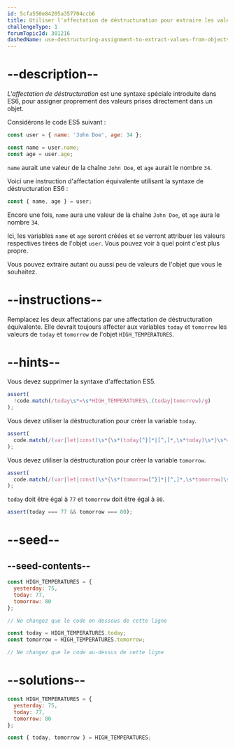 ```yaml
---
id: 5cfa550e84205a357704ccb6
title: Utiliser l'affectation de déstructuration pour extraire les valeurs des objets
challengeType: 1
forumTopicId: 301216
dashedName: use-destructuring-assignment-to-extract-values-from-objects
---
```


# --description--

<dfn>L'affectation de déstructuration</dfn> est une syntaxe spéciale introduite dans ES6, pour assigner proprement des valeurs prises directement dans un objet.

Considérons le code ES5 suivant :

```js
const user = { name: 'John Doe', age: 34 };

const name = user.name;
const age = user.age;
```

`name` aurait une valeur de la chaîne `John Doe`, et `age` aurait le nombre `34`.

Voici une instruction d'affectation équivalente utilisant la syntaxe de déstructuration ES6 :

```js
const { name, age } = user;
```

Encore une fois, `name` aura une valeur de la chaîne `John Doe`, et `age` aura le nombre `34`.

Ici, les variables `name` et `age` seront créées et se verront attribuer les valeurs respectives tirées de l'objet `user`. Vous pouvez voir à quel point c'est plus propre.

Vous pouvez extraire autant ou aussi peu de valeurs de l'objet que vous le souhaitez.

# --instructions--

Remplacez les deux affectations par une affectation de déstructuration équivalente. Elle devrait toujours affecter aux variables `today` et `tomorrow` les valeurs de `today` et `tomorrow` de l'objet `HIGH_TEMPERATURES`.

# --hints--

Vous devez supprimer la syntaxe d'affectation ES5.

```js
assert(
  !code.match(/today\s*=\s*HIGH_TEMPERATURES\.(today|tomorrow)/g)
);
```

Vous devez utiliser la déstructuration pour créer la variable `today`.

```js
assert(
  code.match(/(var|let|const)\s*{\s*(today[^}]*|[^,]*,\s*today)\s*}\s*=\s*HIGH_TEMPERATURES(;|\s+|\/\/)/g)
);
```

Vous devez utiliser la déstructuration pour créer la variable `tomorrow`.

```js
assert(
  code.match(/(var|let|const)\s*{\s*(tomorrow[^}]*|[^,]*,\s*tomorrow)\s*}\s*=\s*HIGH_TEMPERATURES(;|\s+|\/\/)/g)
);
```

`today` doit être égal à `77` et `tomorrow` doit être égal à `80`.

```js
assert(today === 77 && tomorrow === 80);
```

# --seed--

## --seed-contents--

```js
const HIGH_TEMPERATURES = {
  yesterday: 75,
  today: 77,
  tomorrow: 80
};

// Ne changez que le code en dessous de cette ligne

const today = HIGH_TEMPERATURES.today;
const tomorrow = HIGH_TEMPERATURES.tomorrow;

// Ne changez que le code au-dessus de cette ligne
```

# --solutions--

```js
const HIGH_TEMPERATURES = {
  yesterday: 75,
  today: 77,
  tomorrow: 80
};

const { today, tomorrow } = HIGH_TEMPERATURES;
```
